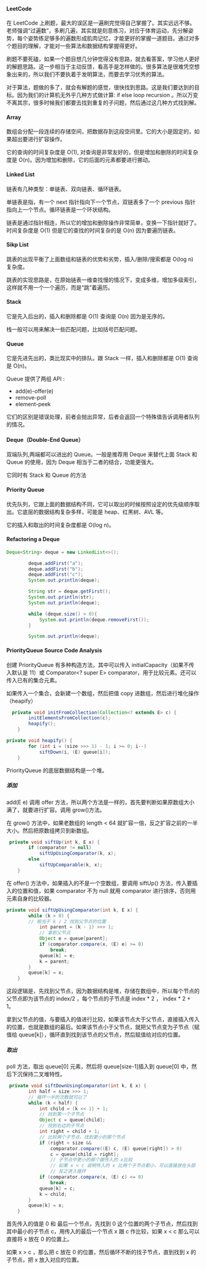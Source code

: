 #### LeetCode

在 LeetCode 上刷题，最大的误区是一遍刷完觉得自己掌握了。其实远远不够。老师强调“过遍数”，多刷几遍，其实就是刻意练习，对应于体育运动，先分解姿势，每个姿势练足够多的遍数形成肌肉记忆，才能更好的掌握一道题目。通过对多个题目的理解，才能对一些算法和数据结构掌握得更好。

刷题不要死磕，如果一个题目想几分钟觉得没有思路，就去看答案，学习他人更好的解题思路。这一步相当于主动反馈，看高手是怎样做的。很多算法是很难凭空想象出来的，所以我们不要执着于发明算法，而要去学习优秀的算法。

对于算法，题做的多了，就会有解题的感觉，很快找到思路。这是我们要达到的目标。因为我们的计算机无外乎几种方式做计算: if else loop recursion 。所以万变不离其宗，很多时候我们都要去找到重复的子问题，然后通过这几种方式找到解。

#### Array

数组会分配一段连续的存储空间，把数据存到这段空间里。它的大小是固定的，如果超出要进行扩容操作。

它的查询的时间复杂度是 O(1), 对查询是非常友好的，但是增加和删除的时间复杂度是 O(n)。因为增加和删除，它的后面的元素都要进行挪动。

#### Linked List

链表有几种类型：单链表、双向链表、循环链表。

单链表是指，有一个 next 指针指向下一个节点，双链表多了一个 previous 指针指向上一个节点。循环链表是一个环状结构。

链表是通过指针相连，所以它的增加和删除操作非常简单，变换一下指针就好了。时间复杂度是 O(1) 但是它的查找的时间复杂的是 O(n) 因为要遍历链表。

#### Sikp List

跳表的出现平衡了上面数组和链表的优势和劣势，插入/删除/搜索都是 O(log n) 复杂度。

跳表的实现思路是，在原始链表一维查找慢的情况下，变成多维，增加多级索引，这样就不用一个一个遍历，而是“跳”着遍历。


#### Stack

它是先入后出的，插入和删除都是 O(1) 查询是 O(n) 因为是无序的。

栈一般可以用来解决一些匹配问题，比如括号匹配问题。

#### Queue

它是先进先出的，类比现实中的排队。跟 Stack 一样，插入和删除都是 O(1) 查询是 O(n)。

Queue 提供了两组 API :
- add(e)-offer(e)
- remove-poll
- element-peek

它们的区别是错误处理，前者会抛出异常，后者会返回一个特殊值告诉调用者队列的情况。


#### Deque（Double-End Queue）

双端队列,两端都可以进出的 Queue。一般是推荐用 Deque 来替代上面 Stack 和 Queue 的使用，因为 Deque 相当于二者的结合，功能更强大。

它同时有 Stack 和 Queue 的方法

#### Priority Queue

优先队列，它跟上面的数据结构不同，它可以取出的时候按照设定的优先级顺序取出。它底层的数据结构复杂多样，可能是 heap、红黑树、AVL 等。

它的插入和取出的时间复杂度都是 O(log n)。

#### Refactoring a Deque

```java
Deque<String> deque = new LinkedList<>();

        deque.addFirst("a");
        deque.addFirst("b");
        deque.addFirst("c");
        System.out.println(deque);

        String str = deque.getFirst();
        System.out.println(str);
        System.out.println(deque);

        while (deque.size() > 0){
            System.out.println(deque.removeFirst());
        }

        System.out.println(deque);
```


#### PriorityQueue Source Code Analysis


创建 PriorityQueue 有多种构造方法，其中可以传入 initialCapacity（如果不传入默认是 11）或 Comparator<? super E> comparator，用于比较元素。还可以传入已有的集合元素。

如果传入一个集合，会新建一个数组，然后把值 copy 进数组，然后进行堆化操作（heapify）

```java
  private void initFromCollection(Collection<? extends E> c) {
        initElementsFromCollection(c);
        heapify();
    }

private void heapify() {
        for (int i = (size >>> 1) - 1; i >= 0; i--)
            siftDown(i, (E) queue[i]);
    }
```

PriorityQueue 的底层数据结构是一个堆。

##### 添加

add(E e) 调用 offer 方法，所以两个方法是一样的，首先要判断如果原数组大小满了，就要进行扩容。调用 grow()方法。

在 grow() 方法中，如果老数组的 length < 64 就扩容一倍，反之扩容之前的一半大小。然后把原数组拷贝到新数组。


```java
 private void siftUp(int k, E x) {
        if (comparator != null)
            siftUpUsingComparator(k, x);
        else
            siftUpComparable(k, x);
    }
```
在 offer() 方法中，如果插入的不是一个空数组，要调用 siftUp() 方法，传入要插入的位置和值，如果 comparator 不为 null 就用 comparator 进行排序，否则用元素自身的比较器。

```java
private void siftUpUsingComparator(int k, E x) {
        while (k > 0) {
        // 相当于 k / 2 找到父节点的位置
            int parent = (k - 1) >>> 1;
            // 拿到父节点
            Object e = queue[parent];
            if (comparator.compare(x, (E) e) >= 0)
                break;
            queue[k] = e;
            k = parent;
        }
        queue[k] = x;
    }
```
这段逻辑是，先找到父节点，因为数据结构是堆，存储在数组中，所以每个节点的父节点即为该节点的 index/2 ，每个节点的子节点是 index * 2 ， index * 2 + 1。 

拿到父节点的值，与要插入的值进行比较，如果该节点大于父节点，直接插入传入的位置，也就是数组的最后。如果该节点小于父节点，就把父节点变为子节点（赋值给 queue[k]），循环直到找到该节点的父节点，然后赋值给对应的位置。


##### 取出

poll 方法，取出 queue[0] 元素，然后将 queue[size-1]插入到 queue[0] 中，然后下沉保持二叉堆特性。

```java
 private void siftDownUsingComparator(int k, E x) {
        int half = size >>> 1;
        // 循环一半的次数就可以了
        while (k < half) {
            int child = (k << 1) + 1;
            // 找到第一个子节点
            Object c = queue[child];
            // 找到右边的子节点
            int right = child + 1;
            // 比较两个子节点，找到更小的那个节点
            if (right < size &&
                comparator.compare((E) c, (E) queue[right]) > 0)
                c = queue[child = right];
                // 子节点中更小的那个跟传入的 x比较
                // 如果 x < c 说明传入的 x 比两个子节点都小，可以直接放在头部
                // 反之进入循环
            if (comparator.compare(x, (E) c) <= 0)
                break;
            queue[k] = c;
            k = child;
        }
        queue[k] = x;
    }
```

首先传入的值是 0 和 最后一个节点，先找到 0 这个位置的两个子节点，然后找到其中最小的子节点 c，用传入的最后一个节点 x 跟  c 作比较，如果 x < c 那么可以直接将 x 放在 0 的位置上。

如果 x > c ，那么把 c 放在 0 的位置，然后循环不断的找子节点，直到找到 x 的子节点，把 x 放入对应的位置。

